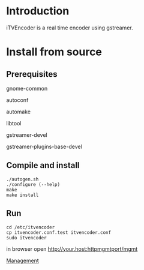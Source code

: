 # Introduction

iTVEncoder is a real time encoder using gstreamer.

# Install from source

## Prerequisites

gnome-common

autoconf

automake

libtool

gstreamer-devel

gstreamer-plugins-base-devel

## Compile and install

    ./autogen.sh
    ./configure (--help)
    make
    make install

## Run

    cd /etc/itvencoder
    cp itvencoder.conf.test itvencoder.conf
    sudo itvencoder

in browser open http://your.host:httpmgmtport/mgmt

[Management](itvencoder/docs/management.md)

